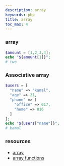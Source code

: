 ```yaml
---
description: array
keywords: php
title: array
toc_max: 4
---
```

### array

```php
$amount = [1,2,3,4];
echo "${amount[1]}";
# two
```

### Associative  array

```php
$users = [
  "name" => "kamal",
  "age" => 21,
  "phone" => [
    "office" => 017,
    "home" => 016
  ]
];
echo "${users["name"]}";
# kamal
```


### resources

* [array](http://php.net/manual/en/language.types.array.php)
* [array functions](http://php.net/manual/en/function.array.php)
